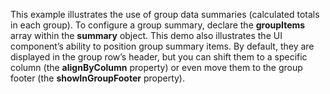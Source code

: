 This example illustrates the use of&nbsp;group data summaries (calculated totals in&nbsp;each group). To&nbsp;configure a&nbsp;group summary, declare the **groupItems** array within the **summary** object. This demo also illustrates the UI component&rsquo;s ability to&nbsp;position group summary items. By&nbsp;default, they are displayed in&nbsp;the group row&rsquo;s header, but you can shift them to&nbsp;a&nbsp;specific column (the **alignByColumn** property) or&nbsp;even move them to&nbsp;the group footer (the **showInGroupFooter** property).